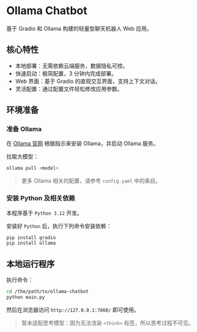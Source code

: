 # Ollama Chatbot

基于 Gradio 和 Ollama 构建的轻量型聊天机器人 Web 应用。

## 核心特性

- 本地部署：无需依赖云端服务，数据隐私可控。
- 快速启动：极简配置，3 分钟内完成部署。
- Web 界面：基于 Gradio 的直观交互界面，支持上下文对话。
- 灵活配置：通过配置文件轻松修改应用参数。

## 环境准备

### 准备 Ollama

在 [Ollama 官网](https://ollama.com/) 根据指示来安装 Ollama，并启动 Ollama 服务。

拉取大模型：

```bash
ollama pull <model>
```

> 更多 Ollama 相关的配置，请参考 `config.yaml` 中的条目。

### 安装 Python 及相关依赖

本程序基于 `Python 3.12` 开发。

安装好 `Python` 后，执行下列命令安装依赖：

```bash
pip install gradio
pip install ollama
```

## 本地运行程序

执行命令：

```bash
cd /the/path/to/ollama-chatbot
python main.py
```

然后在浏览器访问 `http://127.0.0.1:7860/` 即可使用。

> 暂未适配思考模型：因为无法渲染 `<think>` 标签，所以思考过程不可见。
